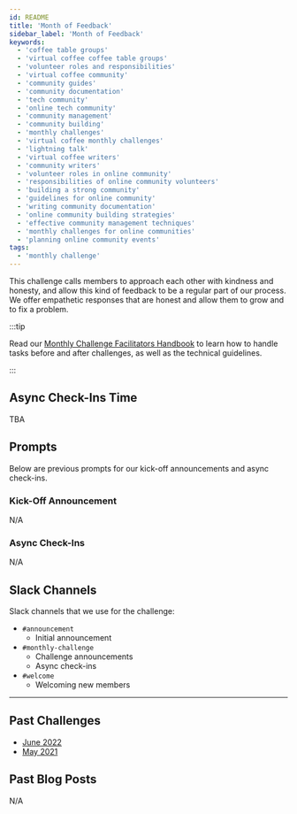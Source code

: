```yaml
---
id: README
title: 'Month of Feedback'
sidebar_label: 'Month of Feedback'
keywords:
  - 'coffee table groups'
  - 'virtual coffee coffee table groups'
  - 'volunteer roles and responsibilities'
  - 'virtual coffee community'
  - 'community guides'
  - 'community documentation'
  - 'tech community'
  - 'online tech community'
  - 'community management'
  - 'community building'
  - 'monthly challenges'
  - 'virtual coffee monthly challenges'
  - 'lightning talk'
  - 'virtual coffee writers'
  - 'community writers'
  - 'volunteer roles in online community'
  - 'responsibilities of online community volunteers'
  - 'building a strong community'
  - 'guidelines for online community'
  - 'writing community documentation'
  - 'online community building strategies'
  - 'effective community management techniques'
  - 'monthly challenges for online communities'
  - 'planning online community events'
tags:
  - 'monthly challenge'
---
```


This challenge calls members to approach each other with kindness and honesty, and allow this kind of feedback to be a regular part of our process. We offer empathetic responses that are honest and allow them to grow and to fix a problem.

:::tip

Read our [Monthly Challenge Facilitators Handbook](../facilitators-docs/README.md) to learn how to handle tasks before and after challenges, as well as the technical guidelines.

:::

## Async Check-Ins Time

TBA

## Prompts

Below are previous prompts for our kick-off announcements and async check-ins.

### Kick-Off Announcement

N/A

### Async Check-Ins

N/A

## Slack Channels

Slack channels that we use for the challenge:

- `#announcement`
  - Initial announcement
- `#monthly-challenge`
  - Challenge announcements
  - Async check-ins
- `#welcome`
  - Welcoming new members

---

## Past Challenges

- [June 2022](https://virtualcoffee.io/monthlychallenges/june-2022)
- [May 2021](https://virtualcoffee.io/monthlychallenges/may-2021)

## Past Blog Posts

N/A
